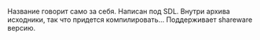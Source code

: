 Название говорит само за себя. Написан под SDL. Внутри архива исходники, так что придется компилировать... Поддерживает shareware версию.